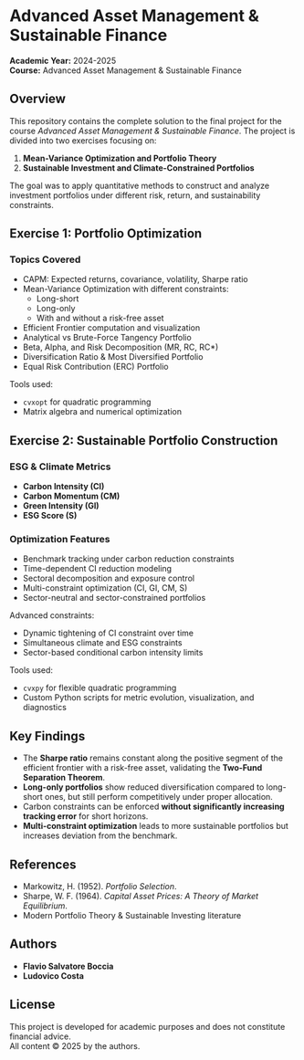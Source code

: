 # Advanced Asset Management & Sustainable Finance

**Academic Year:** 2024-2025  
**Course:** Advanced Asset Management & Sustainable Finance  

## Overview

This repository contains the complete solution to the final project for the course *Advanced Asset Management & Sustainable Finance*. The project is divided into two exercises focusing on:

1. **Mean-Variance Optimization and Portfolio Theory**
2. **Sustainable Investment and Climate-Constrained Portfolios**

The goal was to apply quantitative methods to construct and analyze investment portfolios under different risk, return, and sustainability constraints.

## Exercise 1: Portfolio Optimization

### Topics Covered

- CAPM: Expected returns, covariance, volatility, Sharpe ratio
- Mean-Variance Optimization with different constraints:
  - Long-short
  - Long-only
  - With and without a risk-free asset
- Efficient Frontier computation and visualization
- Analytical vs Brute-Force Tangency Portfolio
- Beta, Alpha, and Risk Decomposition (MR, RC, RC*)
- Diversification Ratio & Most Diversified Portfolio
- Equal Risk Contribution (ERC) Portfolio

Tools used:
- `cvxopt` for quadratic programming
- Matrix algebra and numerical optimization

## Exercise 2: Sustainable Portfolio Construction

### ESG & Climate Metrics

- **Carbon Intensity (CI)**
- **Carbon Momentum (CM)**
- **Green Intensity (GI)**
- **ESG Score (S)**

### Optimization Features

- Benchmark tracking under carbon reduction constraints
- Time-dependent CI reduction modeling
- Sectoral decomposition and exposure control
- Multi-constraint optimization (CI, GI, CM, S)
- Sector-neutral and sector-constrained portfolios

Advanced constraints:
- Dynamic tightening of CI constraint over time
- Simultaneous climate and ESG constraints
- Sector-based conditional carbon intensity limits

Tools used:
- `cvxpy` for flexible quadratic programming
- Custom Python scripts for metric evolution, visualization, and diagnostics

## Key Findings

- The **Sharpe ratio** remains constant along the positive segment of the efficient frontier with a risk-free asset, validating the **Two-Fund Separation Theorem**.
- **Long-only portfolios** show reduced diversification compared to long-short ones, but still perform competitively under proper allocation.
- Carbon constraints can be enforced **without significantly increasing tracking error** for short horizons.
- **Multi-constraint optimization** leads to more sustainable portfolios but increases deviation from the benchmark.

## References

- Markowitz, H. (1952). *Portfolio Selection*.
- Sharpe, W. F. (1964). *Capital Asset Prices: A Theory of Market Equilibrium*.
- Modern Portfolio Theory & Sustainable Investing literature

## Authors

- **Flavio Salvatore Boccia**  
- **Ludovico Costa**

## License

This project is developed for academic purposes and does not constitute financial advice.  
All content © 2025 by the authors.
